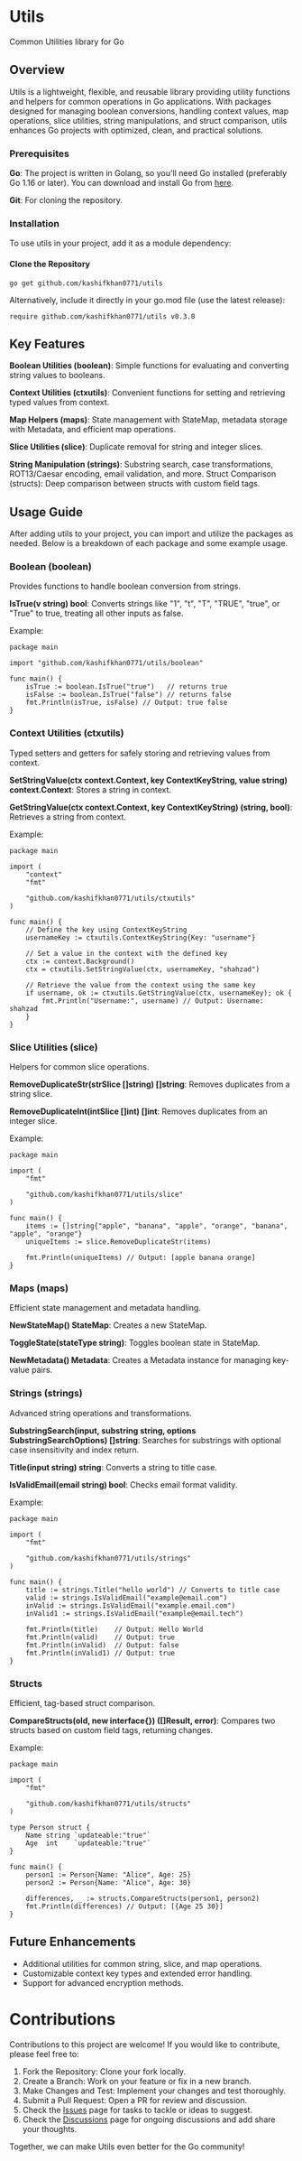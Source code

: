 # Utils
Common Utilities library for Go

## Overview
Utils is a lightweight, flexible, and reusable library providing utility functions and helpers for common operations in Go applications. With packages designed for managing boolean conversions, handling context values, map operations, slice utilities, string manipulations, and struct comparison, utils enhances Go projects with optimized, clean, and practical solutions.

### Prerequisites
**Go**: The project is written in Golang, so you'll need Go installed (preferably Go 1.16 or later). You can download and install Go from [here](https://go.dev/doc/install).

**Git**: For cloning the repository.

### Installation
To use utils in your project, add it as a module dependency:

#### Clone the Repository
```
go get github.com/kashifkhan0771/utils
```
Alternatively, include it directly in your go.mod file (use the latest release):
```
require github.com/kashifkhan0771/utils v0.3.0
```

## Key Features

**Boolean Utilities (boolean)**: Simple functions for evaluating and converting string values to booleans.

**Context Utilities (ctxutils)**: Convenient functions for setting and retrieving typed values from context.

**Map Helpers (maps)**: State management with StateMap, metadata storage with Metadata, and efficient map operations.

**Slice Utilities (slice)**: Duplicate removal for string and integer slices.

**String Manipulation (strings)**: Substring search, case transformations, ROT13/Caesar encoding, email validation, and more.
Struct Comparison (structs): Deep comparison between structs with custom field tags.

## Usage Guide
After adding utils to your project, you can import and utilize the packages as needed. Below is a breakdown of each package and some example usage.

### Boolean (boolean)
Provides functions to handle boolean conversion from strings.

**IsTrue(v string) bool**: Converts strings like "1", "t", "T", "TRUE", "true", or "True" to true, treating all other inputs as false.

Example:
```
package main

import "github.com/kashifkhan0771/utils/boolean"

func main() {
    isTrue := boolean.IsTrue("true")   // returns true
    isFalse := boolean.IsTrue("false") // returns false
    fmt.Println(isTrue, isFalse) // Output: true false
}
```

### Context Utilities (ctxutils)
Typed setters and getters for safely storing and retrieving values from context.

**SetStringValue(ctx context.Context, key ContextKeyString, value string) context.Context**: Stores a string in context.

**GetStringValue(ctx context.Context, key ContextKeyString) (string, bool)**: Retrieves a string from context.

Example:
```
package main

import (
	"context"
	"fmt"

	"github.com/kashifkhan0771/utils/ctxutils"
)

func main() {
	// Define the key using ContextKeyString
	usernameKey := ctxutils.ContextKeyString{Key: "username"}

	// Set a value in the context with the defined key
	ctx := context.Background()
	ctx = ctxutils.SetStringValue(ctx, usernameKey, "shahzad")

	// Retrieve the value from the context using the same key
	if username, ok := ctxutils.GetStringValue(ctx, usernameKey); ok {
		fmt.Println("Username:", username) // Output: Username: shahzad
	}
}
```

### Slice Utilities (slice)
Helpers for common slice operations.

**RemoveDuplicateStr(strSlice []string) []string**: Removes duplicates from a string slice.

**RemoveDuplicateInt(intSlice []int) []int**: Removes duplicates from an integer slice.

Example:
```
package main

import (
	"fmt"

	"github.com/kashifkhan0771/utils/slice"
)

func main() {
	items := []string{"apple", "banana", "apple", "orange", "banana", "apple", "orange"}
	uniqueItems := slice.RemoveDuplicateStr(items)

	fmt.Println(uniqueItems) // Output: [apple banana orange]
}
```

### Maps (maps)
Efficient state management and metadata handling.

**NewStateMap() StateMap**: Creates a new StateMap.

**ToggleState(stateType string)**: Toggles boolean state in StateMap.

**NewMetadata() Metadata**: Creates a Metadata instance for managing key-value pairs.

### Strings (strings)
Advanced string operations and transformations.

**SubstringSearch(input, substring string, options SubstringSearchOptions) []string**: Searches for substrings with optional case insensitivity and index return.

**Title(input string) string**: Converts a string to title case.

**IsValidEmail(email string) bool**: Checks email format validity.

Example:
```
package main

import (
	"fmt"

	"github.com/kashifkhan0771/utils/strings"
)

func main() {
	title := strings.Title("hello world") // Converts to title case
	valid := strings.IsValidEmail("example@email.com")
	inValid := strings.IsValidEmail("example.email.com")
	inValid1 := strings.IsValidEmail("example@email.tech")

	fmt.Println(title)    // Output: Hello World
	fmt.Println(valid)    // Output: true
	fmt.Println(inValid)  // Output: false
	fmt.Println(inValid1) // Output: true
}
```

### Structs
Efficient, tag-based struct comparison.

**CompareStructs(old, new interface{}) ([]Result, error)**: Compares two structs based on custom field tags, returning changes.

Example:
```
package main

import (
	"fmt"

	"github.com/kashifkhan0771/utils/structs"
)

type Person struct {
	Name string `updateable:"true"`
	Age  int    `updateable:"true"`
}

func main() {
	person1 := Person{Name: "Alice", Age: 25}
	person2 := Person{Name: "Alice", Age: 30}

	differences, _ := structs.CompareStructs(person1, person2)
	fmt.Println(differences) // Output: [{Age 25 30}]
}
```

## Future Enhancements
- Additional utilities for common string, slice, and map operations.
- Customizable context key types and extended error handling.
- Support for advanced encryption methods.


# Contributions
Contributions to this project are welcome! If you would like to contribute, please feel free to:

1. Fork the Repository: Clone your fork locally.
2. Create a Branch: Work on your feature or fix in a new branch.
3. Make Changes and Test: Implement your changes and test thoroughly.
4. Submit a Pull Request: Open a PR for review and discussion.
5. Check the [Issues](https://github.com/kashifkhan0771/utils/issues) page for tasks to tackle or ideas to suggest.
6. Check the [Discussions](https://github.com/kashifkhan0771/utils/discussions) page for ongoing discussions and add share your thoughts.

Together, we can make Utils even better for the Go community!
